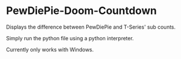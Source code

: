 # PewDiePie-Doom-Countdown

Displays the difference between PewDiePie and T-Series' sub counts.

Simply run the python file using a python interpreter.

Currently only works with Windows.